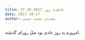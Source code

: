 ```yaml
---
title: خاطره روز 2017-10-27
date: 2017-10-27
author: شعبان محمد حسنی
---
```


امروزم یه روز عادی بود مثل روزای گذشته.